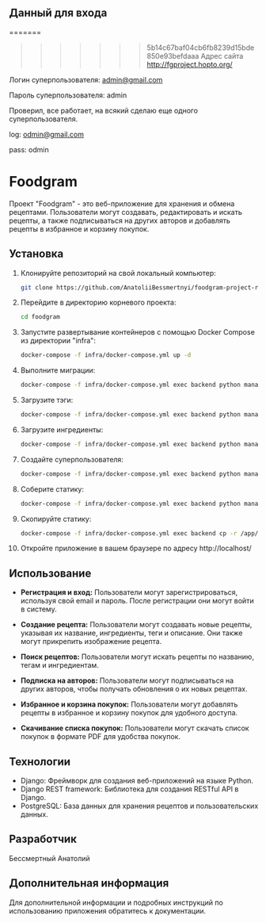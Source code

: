 ## Данный для входа
=======
>>>>>>> 5b14c67baf04cb6fb8239d15bde850e93befdaaa
Адрес сайта http://fgproject.hopto.org/

Логин суперпользователя: admin@gmail.com

Пароль суперпользователя: admin

Проверил, все работает, на всякий сделаю еще одного суперпользователя.

log: odmin@gmail.com

pass: odmin

# Foodgram

Проект "Foodgram" - это веб-приложение для хранения и обмена рецептами. Пользователи могут создавать, редактировать и искать рецепты, а также подписываться на других авторов и добавлять рецепты в избранное и корзину покупок.

## Установка

1. Клонируйте репозиторий на свой локальный компьютер:
   ```bash
   git clone https://github.com/AnatoliiBessmertnyi/foodgram-project-react

2. Перейдите в директорию корневого проекта:
   ```bash
   cd foodgram

3. Запустите развертывание контейнеров с помощью Docker Compose из директории "infra":
   ```bash
   docker-compose -f infra/docker-compose.yml up -d

4. Выполните миграции:
    ```bash
    docker-compose -f infra/docker-compose.yml exec backend python manage.py migrate

5. Загрузите тэги:
    ```bash
    docker-compose -f infra/docker-compose.yml exec backend python manage.py load_tags

6. Загрузите ингредиенты:
    ```bash
    docker-compose -f infra/docker-compose.yml exec backend python manage.py load_ingrs

7. Создайте суперпользователя:
    ```bash
    docker-compose -f infra/docker-compose.yml exec backend python manage.py createsuperuser

8. Соберите статику:
    ```bash
    docker-compose -f infra/docker-compose.yml exec backend python manage.py collectstatic

9. Скопируйте статику:
    ```bash
    docker-compose -f infra/docker-compose.yml exec backend cp -r /app/collected_static/. /app/static/

10. Откройте приложение в вашем браузере по адресу http://localhost/

## Использование

- **Регистрация и вход:** Пользователи могут зарегистрироваться, используя свой email и пароль. После регистрации они могут войти в систему.

- **Создание рецепта:** Пользователи могут создавать новые рецепты, указывая их название, ингредиенты, теги и описание. Они также могут прикрепить изображение рецепта.

- **Поиск рецептов:** Пользователи могут искать рецепты по названию, тегам и ингредиентам.

- **Подписка на авторов:** Пользователи могут подписываться на других авторов, чтобы получать обновления о их новых рецептах.

- **Избранное и корзина покупок:** Пользователи могут добавлять рецепты в избранное и корзину покупок для удобного доступа.

- **Скачивание списка покупок:** Пользователи могут скачать список покупок в формате PDF для удобства покупок.


## Технологии

- Django: Фреймворк для создания веб-приложений на языке Python.
- Django REST framework: Библиотека для создания RESTful API в Django.
- PostgreSQL: База данных для хранения рецептов и пользовательских данных.

## Разработчик

Бессмертный Анатолий

## Дополнительная информация

Для дополнительной информации и подробных инструкций по использованию приложения обратитесь к документации.

